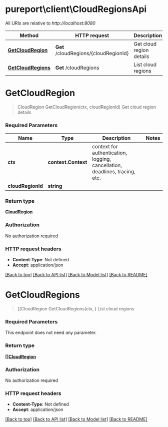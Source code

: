 # pureport\client\CloudRegionsApi

All URIs are relative to *http://localhost:8080*

Method | HTTP request | Description
------------- | ------------- | -------------
[**GetCloudRegion**](CloudRegionsApi.md#GetCloudRegion) | **Get** /cloudRegions/{cloudRegionId} | Get cloud region details
[**GetCloudRegions**](CloudRegionsApi.md#GetCloudRegions) | **Get** /cloudRegions | List cloud regions


# **GetCloudRegion**
> CloudRegion GetCloudRegion(ctx, cloudRegionId)
Get cloud region details



### Required Parameters

Name | Type | Description  | Notes
------------- | ------------- | ------------- | -------------
 **ctx** | **context.Context** | context for authentication, logging, cancellation, deadlines, tracing, etc.
  **cloudRegionId** | **string**|  | 

### Return type

[**CloudRegion**](CloudRegion.md)

### Authorization

No authorization required

### HTTP request headers

 - **Content-Type**: Not defined
 - **Accept**: application/json

[[Back to top]](#) [[Back to API list]](../README.md#documentation-for-api-endpoints) [[Back to Model list]](../README.md#documentation-for-models) [[Back to README]](../README.md)

# **GetCloudRegions**
> []CloudRegion GetCloudRegions(ctx, )
List cloud regions



### Required Parameters
This endpoint does not need any parameter.

### Return type

[**[]CloudRegion**](CloudRegion.md)

### Authorization

No authorization required

### HTTP request headers

 - **Content-Type**: Not defined
 - **Accept**: application/json

[[Back to top]](#) [[Back to API list]](../README.md#documentation-for-api-endpoints) [[Back to Model list]](../README.md#documentation-for-models) [[Back to README]](../README.md)

